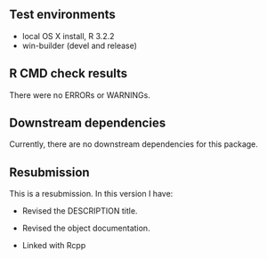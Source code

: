 ## Test environments
* local OS X install, R 3.2.2
* win-builder (devel and release)

## R CMD check results
There were no ERRORs or WARNINGs.

## Downstream dependencies
Currently, there are no downstream dependencies for this package.
## Resubmission
This is a resubmission. In this version I have:

* Revised the DESCRIPTION title.

* Revised the object documentation.

* Linked with Rcpp
